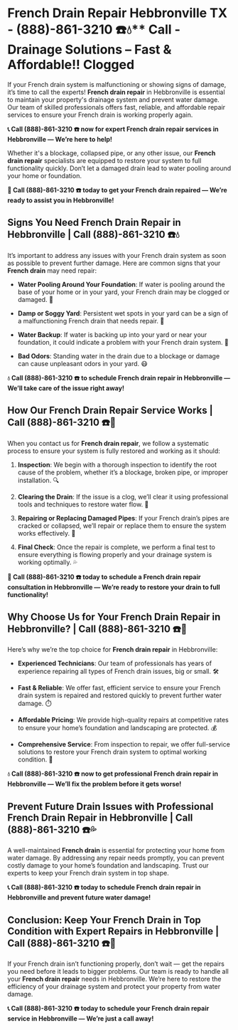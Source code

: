 # French Drain Repair Hebbronville TX - (888)-861-3210 ☎️💧** Call  - Drainage Solutions – Fast & Affordable!! Clogged

If your French drain system is malfunctioning or showing signs of damage, it’s time to call the experts! **French drain repair** in Hebbronville is essential to maintain your property's drainage system and prevent water damage. Our team of skilled professionals offers fast, reliable, and affordable repair services to ensure your French drain is working properly again.

**📞 Call (888)-861-3210 ☎️ now for expert French drain repair services in Hebbronville — We’re here to help!**

Whether it's a blockage, collapsed pipe, or any other issue, our **French drain repair** specialists are equipped to restore your system to full functionality quickly. Don’t let a damaged drain lead to water pooling around your home or foundation.

**🚨 Call (888)-861-3210 ☎️ today to get your French drain repaired — We’re ready to assist you in Hebbronville!**

## **Signs You Need French Drain Repair in Hebbronville | Call (888)-861-3210 ☎️💧**

It’s important to address any issues with your French drain system as soon as possible to prevent further damage. Here are common signs that your **French drain** may need repair:

- **Water Pooling Around Your Foundation**: If water is pooling around the base of your home or in your yard, your French drain may be clogged or damaged. 🌊
- **Damp or Soggy Yard**: Persistent wet spots in your yard can be a sign of a malfunctioning French drain that needs repair. 🌱
- **Water Backup**: If water is backing up into your yard or near your foundation, it could indicate a problem with your French drain system. 🚨
- **Bad Odors**: Standing water in the drain due to a blockage or damage can cause unpleasant odors in your yard. 😷

**💧 Call (888)-861-3210 ☎️ to schedule French drain repair in Hebbronville — We’ll take care of the issue right away!**

## **How Our French Drain Repair Service Works | Call (888)-861-3210 ☎️🔧**

When you contact us for **French drain repair**, we follow a systematic process to ensure your system is fully restored and working as it should:

1. **Inspection**: We begin with a thorough inspection to identify the root cause of the problem, whether it’s a blockage, broken pipe, or improper installation. 🔍
2. **Clearing the Drain**: If the issue is a clog, we’ll clear it using professional tools and techniques to restore water flow. 🧰
3. **Repairing or Replacing Damaged Pipes**: If your French drain’s pipes are cracked or collapsed, we’ll repair or replace them to ensure the system works effectively. 🔧
4. **Final Check**: Once the repair is complete, we perform a final test to ensure everything is flowing properly and your drainage system is working optimally. 💦

**🚨 Call (888)-861-3210 ☎️ today to schedule a French drain repair consultation in Hebbronville — We’re ready to restore your drain to full functionality!**

## **Why Choose Us for Your French Drain Repair in Hebbronville? | Call (888)-861-3210 ☎️🌟**

Here’s why we’re the top choice for **French drain repair** in Hebbronville:

- **Experienced Technicians**: Our team of professionals has years of experience repairing all types of French drain issues, big or small. 🛠️
- **Fast & Reliable**: We offer fast, efficient service to ensure your French drain system is repaired and restored quickly to prevent further water damage. ⏱️
- **Affordable Pricing**: We provide high-quality repairs at competitive rates to ensure your home’s foundation and landscaping are protected. 💰
- **Comprehensive Service**: From inspection to repair, we offer full-service solutions to restore your French drain system to optimal working condition. 🔧

**💧 Call (888)-861-3210 ☎️ now to get professional French drain repair in Hebbronville — We’ll fix the problem before it gets worse!**

## **Prevent Future Drain Issues with Professional French Drain Repair in Hebbronville | Call (888)-861-3210 ☎️💦**

A well-maintained **French drain** is essential for protecting your home from water damage. By addressing any repair needs promptly, you can prevent costly damage to your home’s foundation and landscaping. Trust our experts to keep your French drain system in top shape.

**📞 Call (888)-861-3210 ☎️ today to schedule French drain repair in Hebbronville and prevent future water damage!**

## **Conclusion: Keep Your French Drain in Top Condition with Expert Repairs in Hebbronville | Call (888)-861-3210 ☎️🔧**

If your French drain isn’t functioning properly, don’t wait — get the repairs you need before it leads to bigger problems. Our team is ready to handle all your **French drain repair** needs in Hebbronville. We’re here to restore the efficiency of your drainage system and protect your property from water damage.

**📞 Call (888)-861-3210 ☎️ today to schedule your French drain repair service in Hebbronville — We’re just a call away!**

